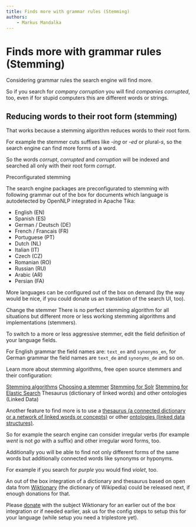 ```yaml
---
title: Finds more with grammar rules (Stemming)
authors:
    - Markus Mandalka
---
```


# Finds more with grammar rules (Stemming)


Considering grammar rules the search engine will find more.

So if you search for *company corruption* you will find *companies corrupted*, too, even if for stupid computers this are different words or strings.

## Reducing words to their root form (stemming)

That works because a stemming algorithm reduces words to their root form.

For example the stemmer cuts suffixes like *-ing* or *-ed* or plural-*s*, so the search engine can find more forms of a word.

So the words *corrupt*, *corrupted* and *corruption* will be indexed and searched all only with their root form *corrupt*.

Preconfigurated stemming

The search engine packages are preconfigurated to stemming with following grammar out of the box for documents which language is autodetected by OpenNLP integrated in Apache Tika:
* English (EN)
* Spanish (ES)
* German / Deutsch (DE)
* French / Francais (FR)
* Portuguese (PT)
* Dutch (NL)
* Italian (IT)
* Czech (CZ)
* Romanian (RO)
* Russian (RU)
* Arabic (AR)
* Persian (FA)



More languages can be configured out of the box on demand (by the way would be nice, if you could donate us an translation of the search UI, too).


Change the stemmer
There is no perfect stemming algorithm for all situations but different more or less working stemming algorithms and implementations (stemmers).

To switch to a more or less aggressive stemmer, edit the field definition of your language fields.

For English grammar the field names are: `text_en` and `synonyms_en`, for German grammar the field names are `text_de` and `synonyms_de` and so on.

Learn more about stemming algorithms, free open source stemmers and their configuration:

[Stemming algorithms](https://en.wikipedia.org/wiki/Stemming)
[Choosing a stemmer](https://www.elastic.co/guide/en/elasticsearch/guide/current/choosing-a-stemmer.html)
[Stemming for Solr](https://wiki.apache.org/solr/LanguageAnalysis#Stemming)
[Stemming for Elastic Search](https://www.elastic.co/guide/en/elasticsearch/guide/current/stemming.html
)
Thesaurus (dictionary of linked words) and other ontologies (Linked Data)

Another feature to find more is to use a [thesaurus (a connected dictionary or a network of linked words or concepts)](../../../datamanagement/thesaurus) or other [ontologies (linked data structures)](../../../datamanagement/ontologies).

So for example the search engine can consider irregular verbs (for example *went* is not *go* with a suffix) and other irregular word forms, too.

Additionally you will be able to find not only different forms of the same words but additionally connected words like synonyms or hyponyms.

For example if you search for *purple* you would find *violet*, too.

An out of the box integration of a dictionary and thesaurus based on open data from [Wiktionary](https://www.wiktionary.org/) (the dictionary of Wikipedia) could be released next, if enough donations for that.

Please [donate](../../../../donate) with the subject Wiktionary for an earlier out of the box integration or if needed earlier, ask us for the config steps to setup this for your language (while setup you need a triplestore yet).

